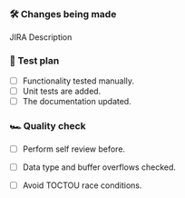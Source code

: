 ### 🛠 Changes being made

JIRA
Description

### 🧪 Test plan

- [ ] Functionality tested manually.
- [ ] Unit tests are added.
- [ ] The documentation updated.

### 🏎 Quality check

- [ ] Perform self review before.
- [ ] Data type and buffer overflows checked.
- [ ] Avoid TOCTOU race conditions.

